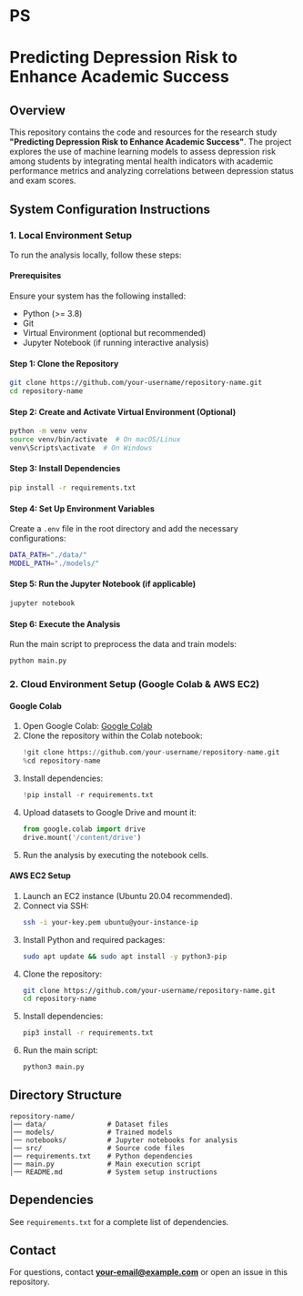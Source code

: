 # PS
# Predicting Depression Risk to Enhance Academic Success

## Overview
This repository contains the code and resources for the research study **"Predicting Depression Risk to Enhance Academic Success"**. The project explores the use of machine learning models to assess depression risk among students by integrating mental health indicators with academic performance metrics and analyzing correlations between depression status and exam scores.

## System Configuration Instructions

### 1. Local Environment Setup
To run the analysis locally, follow these steps:

#### Prerequisites
Ensure your system has the following installed:
- Python (>= 3.8)
- Git
- Virtual Environment (optional but recommended)
- Jupyter Notebook (if running interactive analysis)

#### Step 1: Clone the Repository
```sh
git clone https://github.com/your-username/repository-name.git
cd repository-name
```

#### Step 2: Create and Activate Virtual Environment (Optional)
```sh
python -m venv venv
source venv/bin/activate  # On macOS/Linux
venv\Scripts\activate  # On Windows
```

#### Step 3: Install Dependencies
```sh
pip install -r requirements.txt
```

#### Step 4: Set Up Environment Variables
Create a `.env` file in the root directory and add the necessary configurations:
```sh
DATA_PATH="./data/"
MODEL_PATH="./models/"
```

#### Step 5: Run the Jupyter Notebook (if applicable)
```sh
jupyter notebook
```

#### Step 6: Execute the Analysis
Run the main script to preprocess the data and train models:
```sh
python main.py
```

### 2. Cloud Environment Setup (Google Colab & AWS EC2)
#### **Google Colab**
1. Open Google Colab: [Google Colab](https://colab.research.google.com/)
2. Clone the repository within the Colab notebook:
   ```python
   !git clone https://github.com/your-username/repository-name.git
   %cd repository-name
   ```
3. Install dependencies:
   ```python
   !pip install -r requirements.txt
   ```
4. Upload datasets to Google Drive and mount it:
   ```python
   from google.colab import drive
   drive.mount('/content/drive')
   ```
5. Run the analysis by executing the notebook cells.

#### **AWS EC2 Setup**
1. Launch an EC2 instance (Ubuntu 20.04 recommended).
2. Connect via SSH:
   ```sh
   ssh -i your-key.pem ubuntu@your-instance-ip
   ```
3. Install Python and required packages:
   ```sh
   sudo apt update && sudo apt install -y python3-pip
   ```
4. Clone the repository:
   ```sh
   git clone https://github.com/your-username/repository-name.git
   cd repository-name
   ```
5. Install dependencies:
   ```sh
   pip3 install -r requirements.txt
   ```
6. Run the main script:
   ```sh
   python3 main.py
   ```

## Directory Structure
```
repository-name/
│── data/               # Dataset files
│── models/             # Trained models
│── notebooks/          # Jupyter notebooks for analysis
│── src/                # Source code files
│── requirements.txt    # Python dependencies
│── main.py             # Main execution script
│── README.md           # System setup instructions
```

## Dependencies
See `requirements.txt` for a complete list of dependencies.

## Contact
For questions, contact **your-email@example.com** or open an issue in this repository.
